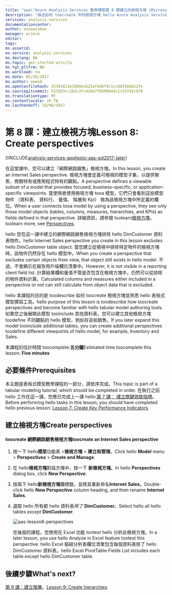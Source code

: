 ```yaml
---
title: "aaa\"Azure Analysis Services 教學課程第 8 課建立的檢視方塊 |Microsoft 文件 」"
description: "描述如何 toocreate 中的檢視方塊 hello Azure Analysis Services 教學課程專案。"
services: analysis-services
documentationcenter: 
author: minewiskan
manager: erikre
editor: 
tags: 
ms.assetid: 
ms.service: analysis-services
ms.devlang: NA
ms.topic: get-started-article
ms.tgt_pltfrm: NA
ms.workload: na
ms.date: 05/26/2017
ms.author: owend
ms.openlocfilehash: 25391813e1969ecb22af4d6f9c1ccd8358d812fe
ms.sourcegitcommit: 523283cc1b3c37c428e77850964dc1c33742c5f0
ms.translationtype: MT
ms.contentlocale: zh-TW
ms.lasthandoff: 10/06/2017
---
```

# <a name="lesson-8-create-perspectives"></a><span data-ttu-id="e68db-103">第 8 課：建立檢視方塊</span><span class="sxs-lookup"><span data-stu-id="e68db-103">Lesson 8: Create perspectives</span></span>

[!INCLUDE[analysis-services-appliesto-aas-sql2017-later](../../../includes/analysis-services-appliesto-aas-sql2017-later.md)]

<span data-ttu-id="e68db-104">在這堂課中，您可以建立「網際網路銷售」檢視方塊。</span><span class="sxs-lookup"><span data-stu-id="e68db-104">In this lesson, you create an Internet Sales perspective.</span></span> <span data-ttu-id="e68db-105">檢視方塊會定義可檢視的模型子集，以提供聚焦、商務特有或應用程式特有的觀點。</span><span class="sxs-lookup"><span data-stu-id="e68db-105">A perspective defines a viewable subset of a model that provides focused, business-specific, or application-specific viewpoints.</span></span> <span data-ttu-id="e68db-106">當使用者使用檢視方塊 tooa 模型，它們只會看到這些模型物件 （資料表、 資料行、 量值、 階層和 Kpi） 做為該檢視方塊中所定義的欄位。</span><span class="sxs-lookup"><span data-stu-id="e68db-106">When a user connects tooa model by using a perspective, they see only those model objects (tables, columns, measures, hierarchies, and KPIs) as fields defined in that perspective.</span></span> <span data-ttu-id="e68db-107">詳細資訊，請參閱 toolearn[檢視方塊](https://docs.microsoft.com/sql/analysis-services/tabular-models/perspectives-ssas-tabular)。</span><span class="sxs-lookup"><span data-stu-id="e68db-107">toolearn more, see [Perspectives](https://docs.microsoft.com/sql/analysis-services/tabular-models/perspectives-ssas-tabular).</span></span>
  
<span data-ttu-id="e68db-108">hello 您在這一課中建立的網際網路銷售檢視方塊排除 hello DimCustomer 資料表物件。</span><span class="sxs-lookup"><span data-stu-id="e68db-108">hello Internet Sales perspective you create in this lesson excludes hello DimCustomer table object.</span></span> <span data-ttu-id="e68db-109">當您建立從檢視中排除特定物件的檢視方塊時，該物件仍然存在 hello 模型中。</span><span class="sxs-lookup"><span data-stu-id="e68db-109">When you create a perspective that excludes certain objects from view, that object still exists in hello model.</span></span> <span data-ttu-id="e68db-110">不過，不會顯示在報告用戶端欄位清單中。</span><span class="sxs-lookup"><span data-stu-id="e68db-110">However, it is not visible in a reporting client field list.</span></span> <span data-ttu-id="e68db-111">計算結果欄和量值不管是否包含在檢視方塊中，仍然可以從排除的物件資料計算。</span><span class="sxs-lookup"><span data-stu-id="e68db-111">Calculated columns and measures either included in a perspective or not can still calculate from object data that is excluded.</span></span>  
  
<span data-ttu-id="e68db-112">hello 本課程的目的是 toodescribe 如何 toocreate 檢視方塊並熟悉 hello 表格式模型撰寫工具。</span><span class="sxs-lookup"><span data-stu-id="e68db-112">hello purpose of this lesson is toodescribe how toocreate perspectives and become familiar with hello tabular model authoring tools.</span></span> <span data-ttu-id="e68db-113">如果您之後展開此模型 tooinclude 其他資料表，您可以建立其他檢視方塊 toodefine 不同觀點的 hello 模型，例如存貨和銷售。</span><span class="sxs-lookup"><span data-stu-id="e68db-113">If you later expand this model tooinclude additional tables, you can create additional perspectives toodefine different viewpoints of hello model, for example, Inventory and Sales.</span></span>  
  
<span data-ttu-id="e68db-114">本課程的估計時間 toocomplete:**五分鐘**</span><span class="sxs-lookup"><span data-stu-id="e68db-114">Estimated time toocomplete this lesson: **Five minutes**</span></span>  
  
## <a name="prerequisites"></a><span data-ttu-id="e68db-115">必要條件</span><span class="sxs-lookup"><span data-stu-id="e68db-115">Prerequisites</span></span>  
<span data-ttu-id="e68db-116">本主題是表格式模型教學課程的一部分，請依序完成。</span><span class="sxs-lookup"><span data-stu-id="e68db-116">This topic is part of a tabular modeling tutorial, which should be completed in order.</span></span> <span data-ttu-id="e68db-117">在執行之前 hello 工作在這一課，您應已完成上一課 hello:[第 7 課： 建立關鍵效能指標](../tutorials/aas-lesson-7-create-key-performance-indicators.md)。</span><span class="sxs-lookup"><span data-stu-id="e68db-117">Before performing hello tasks in this lesson, you should have completed hello previous lesson: [Lesson 7: Create Key Performance Indicators](../tutorials/aas-lesson-7-create-key-performance-indicators.md).</span></span>  
  
## <a name="create-perspectives"></a><span data-ttu-id="e68db-118">建立檢視方塊</span><span class="sxs-lookup"><span data-stu-id="e68db-118">Create perspectives</span></span>  
  
#### <a name="toocreate-an-internet-sales-perspective"></a><span data-ttu-id="e68db-119">toocreate 網際網路銷售檢視方塊</span><span class="sxs-lookup"><span data-stu-id="e68db-119">toocreate an Internet Sales perspective</span></span>  
  
1.  <span data-ttu-id="e68db-120">按一下 hello**模型**功能表 >**檢視方塊** > **建立和管理**。</span><span class="sxs-lookup"><span data-stu-id="e68db-120">Click hello **Model** menu > **Perspectives** > **Create and Manage**.</span></span>  
  
2.  <span data-ttu-id="e68db-121">在 hello**檢視方塊**對話方塊中，按一下 **新檢視方塊**。</span><span class="sxs-lookup"><span data-stu-id="e68db-121">In hello **Perspectives** dialog box, click **New Perspective**.</span></span>  
  
3.  <span data-ttu-id="e68db-122">按兩下 hello**新檢視方塊**欄標題，並將其重新命名**Internet Sales**。</span><span class="sxs-lookup"><span data-stu-id="e68db-122">Double-click hello **New Perspective** column heading, and then rename **Internet Sales**.</span></span>  
  
4.  <span data-ttu-id="e68db-123">選取 hello 所有都 hello 資料表*除了* **DimCustomer**。</span><span class="sxs-lookup"><span data-stu-id="e68db-123">Select hello all hello tables *except* **DimCustomer**.</span></span>  
  
    ![aas-lesson8-perspectives](../tutorials/media/aas-lesson8-perspectives.png)
  
    <span data-ttu-id="e68db-125">在後面的課程，您使用在 Excel 功能 tootest hello 分析此檢視方塊。</span><span class="sxs-lookup"><span data-stu-id="e68db-125">In a later lesson, you use hello Analyze in Excel feature tootest this perspective.</span></span> <span data-ttu-id="e68db-126">hello Excel 樞紐分析表欄位清單包含每個資料表除了 hello DimCustomer 資料表。</span><span class="sxs-lookup"><span data-stu-id="e68db-126">hello Excel PivotTable Fields List includes each table except hello DimCustomer table.</span></span>  

## <a name="whats-next"></a><span data-ttu-id="e68db-127">後續步驟</span><span class="sxs-lookup"><span data-stu-id="e68db-127">What's next?</span></span>
<span data-ttu-id="e68db-128">[第 9 課：建立階層](../tutorials/aas-lesson-9-create-hierarchies.md)。</span><span class="sxs-lookup"><span data-stu-id="e68db-128">[Lesson 9: Create hierarchies](../tutorials/aas-lesson-9-create-hierarchies.md).</span></span>
  
  
  
  
